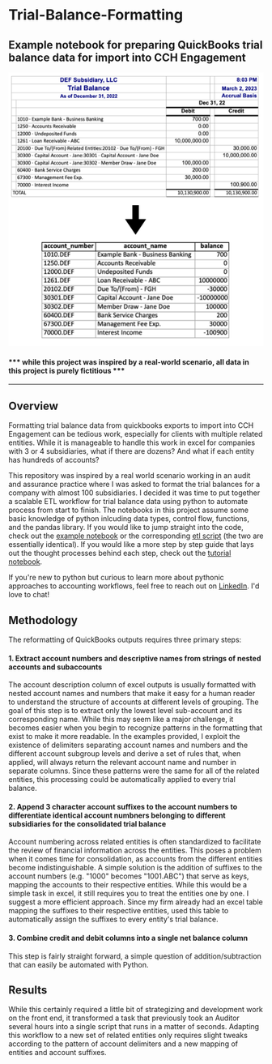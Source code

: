 # Trial-Balance-Formatting
Example notebook for preparing QuickBooks trial balance data for import into CCH Engagement
---
![](images/tb_transform.png)
#### *** while this project was inspired by a real-world scenario, all data in this project is purely fictitious ***
---
## Overview
Formatting trial balance data from quickbooks exports to import into CCH Engagement can be tedious work, especially for clients with multiple related entities. While it is manageable  to handle this work in excel for companies with 3 or 4 subsidiaries, what if there are dozens? And what if each entity has hundreds of accounts?

This repository was inspired by a real world scenario working in an audit and assurance practice where I was asked to format the trial balances for a company with almost 100 subsidiaries. I decided it was time to put together a scalable ETL workflow for trial balance data using python to automate process from start to finish. The notebooks in this project assume some basic knowledge of python inlcuding data types, control flow, functions, and the pandas library. If you would like to jump straight into the code, check out the [example notebook](example_notebook_tb_formatting.ipynb) or the corresponding [etl script](trial_balance_etl.py) (the two are essentially identical). If you would like a more step by step guide that lays out the thought processes behind each step, check out the [tutorial notebook](tutorial_notebook_tb_formatting.ipynb). 

If you're new to python but curious to learn more about pythonic approaches to accounting workflows, feel free to reach out on [LinkedIn](linkedin.com/in/jacxson). I'd love to chat!

## Methodology
The reformatting of QuickBooks outputs requires three primary steps: 
#### 1. Extract account numbers and descriptive names from strings of nested accounts and subaccounts
The account description column of excel outputs is usually formatted with nested account names and numbers that make it easy for a human reader to understand the structure of accounts at different levels of grouping. The goal of this step is to extract only the lowest level sub-account and its corresponding name. While this may seem like a major challenge, it becomes easier when you begin to recognize patterns in the formatting that exist to make it more readable. In the examples provided, I exploit the existence of delimiters separating account names and numbers and the different account subgroup levels and derive a set of rules that, when applied, will always return the relevant account name and number in separate columns. Since these patterns were the same for all of the related entities, this processing could be automatically applied to every trial balance. 
#### 2. Append 3 character account suffixes to the account numbers to differentiate identical account numbners belonging to different subsidiaries for the consolidated trial balance
Account numbering across related entities is often standardized to facilitate the review of financial information across the entities. This poses a problem when it comes time for consolidation, as accounts from the different entities become indistinguishable. A simple solution is the addition of suffixes to the account numbers (e.g. "1000" becomes "1001.ABC") that serve as keys, mapping the accounts to their respective entities. While this would be a simple task in excel, it still requires you to treat the entities one by one. I suggest a more efficient approach. Since my firm already had an excel table mapping the suffixes to their respective entities, used this table to automatically assign the suffixes to every entity's trial balance.
#### 3. Combine credit and debit columns into a single net balance column
This step is fairly straight forward, a simple question of addition/subtraction that can easily be automated with Python.

## Results
While this certainly required a little bit of strategizing and development work on the front end, it transformed a task that previously took an Auditor several hours into a single script that runs in a matter of seconds. Adapting this workflow to a new set of related entities only requires slight tweaks according to the pattern of account delimiters and a new mapping of entities and account suffixes.



